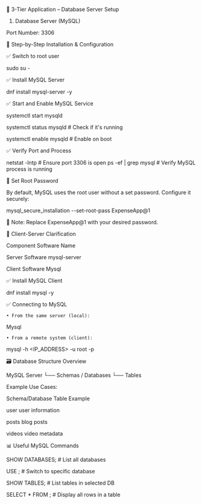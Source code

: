 🔧 3-Tier Application – Database Server Setup

1. Database Server (MySQL)

Port Number: 3306

🔹 Step-by-Step Installation & Configuration

✅ Switch to root user

sudo su -

✅ Install MySQL Server

dnf install mysql-server -y

✅ Start and Enable MySQL Service

systemctl start mysqld

systemctl status mysqld   # Check if it's running

systemctl enable mysqld   # Enable on boot

✅ Verify Port and Process

netstat -lntp          # Ensure port 3306 is open
ps -ef | grep mysql    # Verify MySQL process is running

🔐 Set Root Password

By default, MySQL uses the root user without a set password. Configure it securely:

mysql_secure_installation --set-root-pass ExpenseApp@1

📌 Note: Replace ExpenseApp@1 with your desired password.

🔄 Client-Server Clarification

Component	        Software Name

Server Software     mysql-server

Client Software     Mysql

✅ Install MySQL Client

dnf install mysql -y

✅ Connecting to MySQL

	• From the same server (local):

Mysql
	
	• From a remote system (client):

mysql -h <IP_ADDRESS> -u root -p<password>


🗃️ Database Structure Overview

MySQL Server
  └── Schemas / Databases
        └── Tables

Example Use Cases:

Schema/Database	    Table Example

user	            user information

posts	            blog posts

videos	            video metadata

📊 Useful MySQL Commands

SHOW DATABASES; 	            # List all databases

USE <database-name>;	        # Switch to specific database

SHOW TABLES;	                # List tables in selected DB

SELECT * FROM <table-name>;	    # Display all rows in a table
